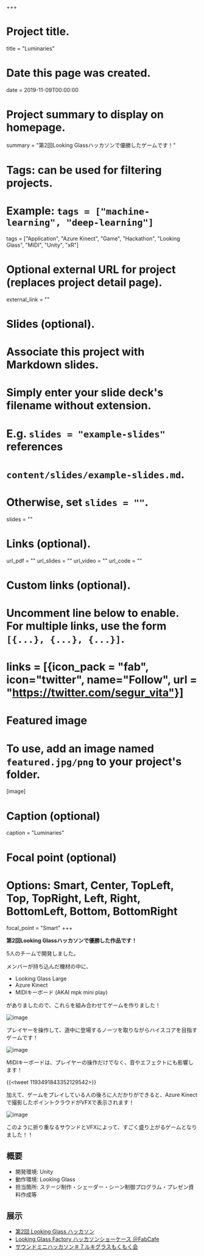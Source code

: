 +++
# Project title.
title = "Luminaries"

# Date this page was created.
date = 2019-11-09T00:00:00

# Project summary to display on homepage.
summary = "第2回Looking Glassハッカソンで優勝したゲームです！"

# Tags: can be used for filtering projects.
# Example: `tags = ["machine-learning", "deep-learning"]`
tags = ["Application", "Azure Kinect", "Game", "Hackathon", "Looking Glass", "MIDI", "Unity", "xR"]

# Optional external URL for project (replaces project detail page).
external_link = ""

# Slides (optional).
#   Associate this project with Markdown slides.
#   Simply enter your slide deck's filename without extension.
#   E.g. `slides = "example-slides"` references 
#   `content/slides/example-slides.md`.
#   Otherwise, set `slides = ""`.
slides = ""

# Links (optional).
url_pdf = ""
url_slides = ""
url_video = ""
url_code = ""

# Custom links (optional).
#   Uncomment line below to enable. For multiple links, use the form `[{...}, {...}, {...}]`.
# links = [{icon_pack = "fab", icon="twitter", name="Follow", url = "https://twitter.com/segur_vita"}]

# Featured image
# To use, add an image named `featured.jpg/png` to your project's folder. 
[image]
  # Caption (optional)
  caption = "Luminaries"

  # Focal point (optional)
  # Options: Smart, Center, TopLeft, Top, TopRight, Left, Right, BottomLeft, Bottom, BottomRight
  focal_point = "Smart"
+++


**第2回Looking Glassハッカソンで優勝した作品です！**

5人のチームで開発しました。

メンバーが持ち込んだ機材の中に、

- Looking Glass Large
- Azure Kinect
- MIDIキーボード (AKAI mpk mini play)

がありましたので、これらを組み合わせてゲームを作りました！

![image](/img/luminaries/slide04.png)

プレイヤーを操作して、道中に登場するノーツを取りながらハイスコアを目指すゲームです！

![image](/img/luminaries/slide05.png)

MIDIキーボードは、プレイヤーの操作だけでなく、音やエフェクトにも影響します！

{{<tweet 1193491843352129542>}}

加えて、ゲームをプレイしている人の後ろに人だかりができると、Azure Kinectで撮影したポイントクラウドがVFXで表示されます！

![image](/img/luminaries/slide07.png)

このように折り重なるサウンドとVFXによって、すごく盛り上がるゲームとなりました！！



## 概要

- 開発環境: Unity
- 動作環境: Looking Glass
- 担当箇所: ステージ制作・シェーダー・シーン制御プログラム・プレゼン資料作成等


## 展示

- [第2回 Looking Glass ハッカソン](https://lookingglass.connpass.com/event/150321/)
- [Looking Glass Factory ハッカソンショーケース ＠FabCafe](https://www.facebook.com/events/464961161032180/)
- [サウンドミニハッカソン＃７ルキグラスもくもく会](https://effectorhack.connpass.com/event/155846/)



